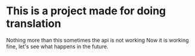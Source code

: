 # This is a project made for doing translation
 Nothing more than this
 sometimes the api is not working
 Now it is working fine, let's see what
 happens in the future.